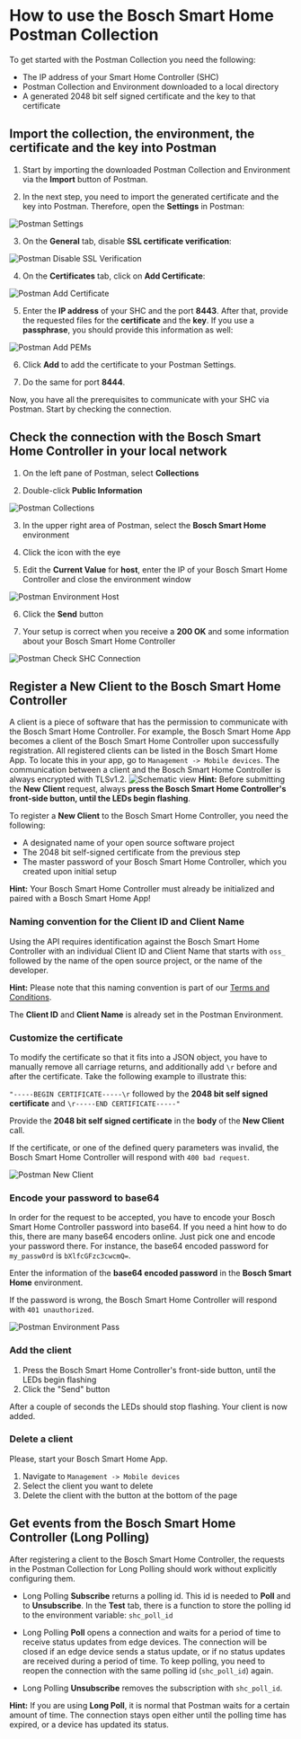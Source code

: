 # How to use the Bosch Smart Home Postman Collection

To get started with the Postman Collection you need the following:

- The IP address of your Smart Home Controller (SHC)
- Postman Collection and Environment downloaded to a local directory
- A generated 2048 bit self signed certificate and the key to that certificate

## Import the collection, the environment, the certificate and the key into Postman
1. Start by importing the downloaded Postman Collection and Environment via the **Import** button of Postman. 

2. In the next step, you need to import the generated certificate and the key into Postman. Therefore, open the **Settings** in Postman:

![Postman Settings](images/postman_settings.png "Postman Settings")

3.  On the **General** tab, disable **SSL certificate verification**:

![Postman Disable SSL Verification](images/postman_disable_ssl_verification.png "Postman Disable SSL Verification")

4.  On the **Certificates** tab, click on **Add Certificate**:

![Postman Add Certificate](images/postman_add_certificate.png "Postman Add Certificate")

5. Enter the **IP address** of your SHC and the port **8443**. After that, provide the requested files for the **certificate** and the **key**. If you use a **passphrase**, you should provide this information as well:

![Postman Add PEMs](images/postman_add_pems.png "Postman Add PEMs")
	
6. Click **Add** to add the certificate to your Postman Settings.

7. Do the same for port **8444**.

Now, you have all the prerequisites to communicate with your SHC via Postman. Start by checking the connection.

## Check the connection with the Bosch Smart Home Controller in your local network
1. On the left pane of Postman, select **Collections**

2. Double-click **Public Information**

![Postman Collections](images/postman_collections.png "Postman Collections")

3. In the upper right area of Postman, select the **Bosch Smart Home** environment

4. Click the icon with the eye

5. Edit the **Current Value** for **host**, enter the IP of your Bosch Smart Home Controller and close the environment window

![Postman Environment Host](images/postman_environment_host.png "Postman Environment Host")

6. Click the **Send** button

7. Your setup is correct when you receive a **200 OK** and some information about your Bosch Smart Home Controller

![Postman Check SHC Connection](images/postman_check_shc_connection.png "Postman Check SHC Connection")

## Register a New Client to the Bosch Smart Home Controller
A client is a piece of software that has the permission to communicate with the Bosch Smart Home Controller. For example, the Bosch Smart Home App becomes a client of the Bosch Smart Home Controller upon successfully registration. All registered clients can be listed in the Bosch Smart Home App. To locate this in your app, go to `Management -> Mobile devices`. The communication between a client and the Bosch Smart Home Controller is always encrypted with TLSv1.2.
![Schematic view](images/shc-client-schematic-view.png "Schematic view")
**Hint:** Before submitting the **New Client** request, always **press the Bosch Smart Home Controller's front-side button, until the LEDs begin flashing**.

To register a **New Client** to the Bosch Smart Home Controller, you need the following:

- A designated name of your open source software project
- The 2048 bit self-signed certificate from the previous step
- The master password of your Bosch Smart Home Controller, which you created upon initial setup

**Hint:** Your Bosch Smart Home Controller must already be initialized and paired with a Bosch Smart Home App!

### Naming convention for the Client ID and Client Name
Using the API requires identification against the Bosch Smart Home Controller with an individual Client ID and Client Name that starts with `oss_` followed by the name of the open source project, or the name of the developer. 

**Hint:** Please note that this naming convention is part of our [Terms and Conditions](https://github.com/BoschSmartHome/bosch-shc-api-docs#terms-and-conditions).

The **Client ID** and **Client Name** is already set in the Postman Environment. 

### Customize the certificate
To modify the certificate so that it fits into a JSON object, you have to manually remove all carriage returns, and additionally add `\r` before and after the certificate. Take the following example to illustrate this:

`"-----BEGIN CERTIFICATE-----\r` followed by the **2048 bit self signed certificate** and `\r-----END CERTIFICATE-----"`

Provide the **2048 bit self signed certificate** in the **body** of the **New Client** call.

If the certificate, or one of the defined query parameters was invalid, the Bosch Smart Home Controller will respond with `400 bad request`.

![Postman New Client](images/postman_new_client.png "Postman New Client")

### Encode your password to base64

In order for the request to be accepted, you have to encode your Bosch Smart Home Controller password into base64. If you need a hint how to do this, there are many base64 encoders online. Just pick one and encode your password there. For instance, the base64 encoded password for `my_passw0rd` is `bXlfcGFzc3cwcmQ=`.

Enter the information of the **base64 encoded password** in the **Bosch Smart Home** environment.

If the password is wrong, the Bosch Smart Home Controller will respond with `401 unauthorized`.

![Postman Environment Pass](images/postman_environment_pass.png "Postman Environment Pass")

### Add the client
1. Press the Bosch Smart Home Controller's front-side button, until the LEDs begin flashing
2. Click the "Send" button

After a couple of seconds the LEDs should stop flashing. Your client is now added.

### Delete a client

Please, start your Bosch Smart Home App.
1. Navigate to `Management -> Mobile devices`
1. Select the client you want to delete
1. Delete the client with the button at the bottom of the page

## Get events from the Bosch Smart Home Controller (Long Polling)

After registering a client to the Bosch Smart Home Controller, the requests in the Postman Collection for Long Polling should work without explicitly configuring them.

- Long Polling **Subscribe** returns a polling id. This id is needed to **Poll** and to **Unsubscribe**. In the **Test** tab, there is a function to store the polling id to the environment variable: `shc_poll_id`

- Long Polling **Poll** opens a connection and waits for a period of time to receive status updates from edge devices. The connection will be closed if an edge device sends a status update, or if no status updates are received during a period of time. To keep polling, you need to reopen the connection with the same polling id (`shc_poll_id`) again. 

- Long Polling **Unsubscribe** removes the subscription with `shc_poll_id`. 

**Hint:** If you are using **Long Poll**, it is normal that Postman waits for a certain amount of time. The connection stays open either until the polling time has expired, or a device has updated its status.

